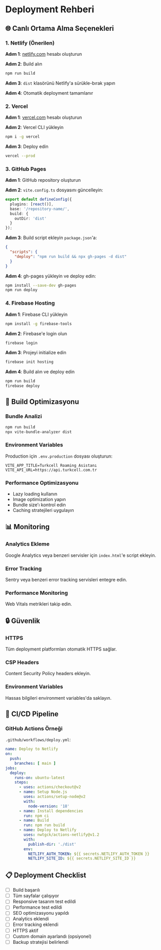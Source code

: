 # Deployment Rehberi

## 🌐 Canlı Ortama Alma Seçenekleri

### 1. Netlify (Önerilen)

**Adım 1**: [netlify.com](https://netlify.com) hesabı oluşturun

**Adım 2**: Build alın
```bash
npm run build
```

**Adım 3**: `dist` klasörünü Netlify'a sürükle-bırak yapın

**Adım 4**: Otomatik deployment tamamlanır

### 2. Vercel

**Adım 1**: [vercel.com](https://vercel.com) hesabı oluşturun

**Adım 2**: Vercel CLI yükleyin
```bash
npm i -g vercel
```

**Adım 3**: Deploy edin
```bash
vercel --prod
```

### 3. GitHub Pages

**Adım 1**: GitHub repository oluşturun

**Adım 2**: `vite.config.ts` dosyasını güncelleyin:
```typescript
export default defineConfig({
  plugins: [react()],
  base: '/repository-name/',
  build: {
    outDir: 'dist'
  }
});
```

**Adım 3**: Build script ekleyin `package.json`'a:
```json
{
  "scripts": {
    "deploy": "npm run build && npx gh-pages -d dist"
  }
}
```

**Adım 4**: gh-pages yükleyin ve deploy edin:
```bash
npm install --save-dev gh-pages
npm run deploy
```

### 4. Firebase Hosting

**Adım 1**: Firebase CLI yükleyin
```bash
npm install -g firebase-tools
```

**Adım 2**: Firebase'e login olun
```bash
firebase login
```

**Adım 3**: Projeyi initialize edin
```bash
firebase init hosting
```

**Adım 4**: Build alın ve deploy edin
```bash
npm run build
firebase deploy
```

## 🔧 Build Optimizasyonu

### Bundle Analizi
```bash
npm run build
npx vite-bundle-analyzer dist
```

### Environment Variables
Production için `.env.production` dosyası oluşturun:
```
VITE_APP_TITLE=Turkcell Roaming Asistanı
VITE_API_URL=https://api.turkcell.com.tr
```

### Performance Optimizasyonu
- Lazy loading kullanın
- Image optimization yapın
- Bundle size'ı kontrol edin
- Caching stratejileri uygulayın

## 📊 Monitoring

### Analytics Ekleme
Google Analytics veya benzeri servisler için `index.html`'e script ekleyin.

### Error Tracking
Sentry veya benzeri error tracking servisleri entegre edin.

### Performance Monitoring
Web Vitals metrikleri takip edin.

## 🔒 Güvenlik

### HTTPS
Tüm deployment platformları otomatik HTTPS sağlar.

### CSP Headers
Content Security Policy headers ekleyin.

### Environment Variables
Hassas bilgileri environment variables'da saklayın.

## 🚀 CI/CD Pipeline

### GitHub Actions Örneği
`.github/workflows/deploy.yml`:
```yaml
name: Deploy to Netlify
on:
  push:
    branches: [ main ]
jobs:
  deploy:
    runs-on: ubuntu-latest
    steps:
      - uses: actions/checkout@v2
      - name: Setup Node.js
        uses: actions/setup-node@v2
        with:
          node-version: '18'
      - name: Install dependencies
        run: npm ci
      - name: Build
        run: npm run build
      - name: Deploy to Netlify
        uses: nwtgck/actions-netlify@v1.2
        with:
          publish-dir: './dist'
        env:
          NETLIFY_AUTH_TOKEN: ${{ secrets.NETLIFY_AUTH_TOKEN }}
          NETLIFY_SITE_ID: ${{ secrets.NETLIFY_SITE_ID }}
```

## 📋 Deployment Checklist

- [ ] Build başarılı
- [ ] Tüm sayfalar çalışıyor
- [ ] Responsive tasarım test edildi
- [ ] Performance test edildi
- [ ] SEO optimizasyonu yapıldı
- [ ] Analytics eklendi
- [ ] Error tracking eklendi
- [ ] HTTPS aktif
- [ ] Custom domain ayarlandı (opsiyonel)
- [ ] Backup stratejisi belirlendi